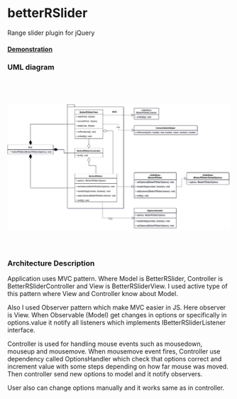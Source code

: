 # betterRSlider
Range slider plugin for jQuery
#### [Demonstration](https://bobriwe.github.io/betterRSlider/)

### UML diagram
<h1 align="center">
  <br/>
  <img src="https://raw.githubusercontent.com/BOBRIWE/betterRSlider/master/UML-Diagram.png" width="1272px"/>
  <br/>
  <br/>
</h1>

### Architecture Description
Application uses MVC pattern. Where Model is BetterRSlider, Controller is BetterRSliderController and View is BetterRSliderView. I used active type of this pattern where View and Controller know about Model. 

Also I used Observer pattern which make MVC easier in JS. Here observer is View. When Observable (Model) get changes in options or specifically in options.value it notify all listeners which implements IBetterRSliderListener interface.

Controller is used for handling mouse events such as mousedown, mouseup and mousemove. When mousemove event fires, Controller use dependency called OptionsHandler which check that options correct and increment value with some steps depending on how far mouse was moved. Then controller send new options to model and it notify observers.

User also can change options manually and it works same as in controller.
